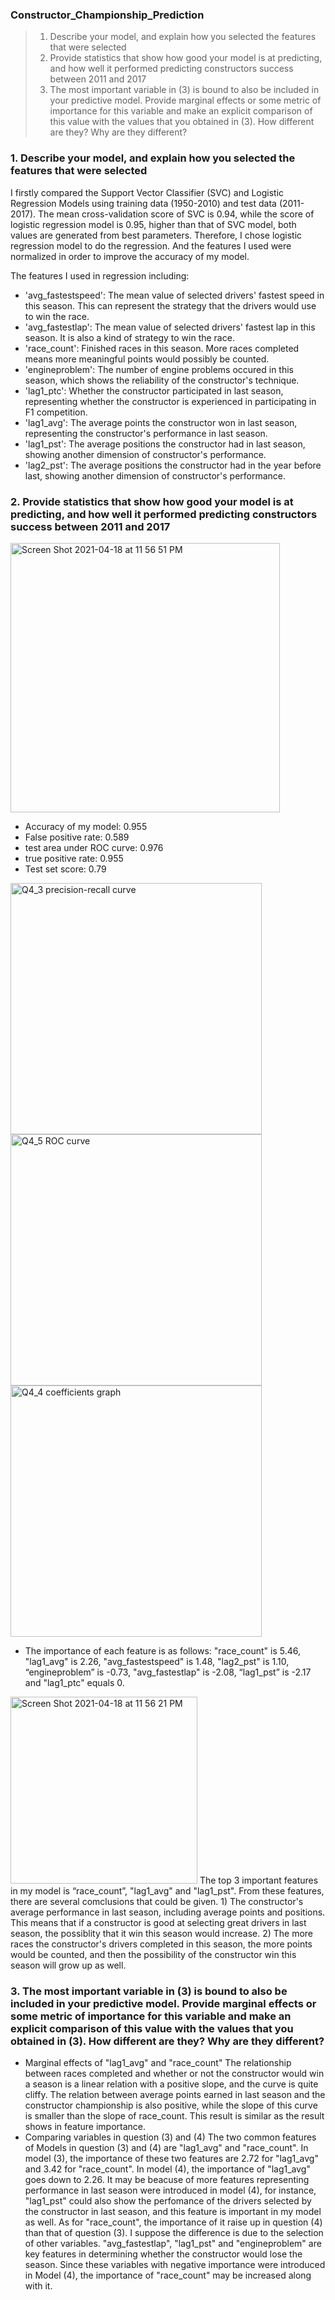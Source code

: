 ### Constructor_Championship_Prediction

> 1. Describe your model, and explain how you selected the features that were selected
> 2. Provide statistics that show how good your model is at predicting, and how well it performed predicting constructors success between 2011 and 2017
> 3. The most important variable in (3) is bound to also be included in your predictive model. Provide marginal effects or some metric of importance for this variable and make an explicit comparison of this value with the values that you obtained in (3). How different are they? Why are they different?


### 1. Describe your model, and explain how you selected the features that were selected
  I firstly compared the Support Vector Classifier (SVC) and Logistic Regression Models using training data (1950-2010) and test data (2011-2017). The mean cross-validation score of SVC is 0.94, while the score of logistic regression model is 0.95, higher than that of SVC model, both values are generated from best parameters. Therefore, I chose logistic regression model to do the regression. And the features I used were normalized in order to improve the accuracy of my model.
  
  The features I used in regression including: 
  - 'avg_fastestspeed': The mean value of selected drivers' fastest speed in this season. This can represent the strategy that the drivers would use to win the race.
  - 'avg_fastestlap': The mean value of selected drivers' fastest lap in this season. It is also a kind of strategy to win the race.
  - 'race_count': Finished races in this season. More races completed means more meaningful points would possibly be counted.
  - 'engineproblem': The number of engine problems occured in this season, which shows the reliability of the constructor's technique.
  - 'lag1_ptc': Whether the constructor participated in last season, representing whether the constructor is experienced in participating in F1 competition.
  - 'lag1_avg': The average points the constructor won in last season, representing the constructor's performance in last season.
  - 'lag1_pst': The average positions the constructor had in last season, showing another dimension of constructor's performance.
  - 'lag2_pst': The average positions the constructor had in the year before last, showing another dimension of constructor's performance.


### 2. Provide statistics that show how good your model is at predicting, and how well it performed predicting constructors success between 2011 and 2017
   <img width="431" alt="Screen Shot 2021-04-18 at 11 56 51 PM" src="https://user-images.githubusercontent.com/77648357/115179666-d645a780-a0a1-11eb-8477-53014281f3d4.png">
  
   - Accuracy of my model: 0.955
   - False positive rate: 0.589
   - test area under ROC curve: 0.976
   - true positive rate: 0.955
   - Test set score: 0.79
   
   <img width="402" alt="Q4_3 precision-recall curve" src="https://user-images.githubusercontent.com/77648357/115179433-4bfd4380-a0a1-11eb-9d08-4995a36b5984.png">
   <img width="402" alt="Q4_5 ROC curve" src="https://user-images.githubusercontent.com/77648357/115179383-36881980-a0a1-11eb-8b7f-24ed83531a5a.png">
   <img width="402" alt="Q4_4 coefficients graph" src="https://user-images.githubusercontent.com/77648357/115179399-3ee05480-a0a1-11eb-9bb4-4e79c78d35f0.png">

   - The importance of each feature is as follows: "race_count" is 5.46, "lag1_avg" is 2.26, "avg_fastestspeed" is 1.48, "lag2_pst" is 1.10, “engineproblem” is -0.73, "avg_fastestlap" is -2.08, “lag1_pst” is -2.17 and "lag1_ptc" equals 0.
   <img width="299" alt="Screen Shot 2021-04-18 at 11 56 21 PM" src="https://user-images.githubusercontent.com/77648357/115179643-cb8b1280-a0a1-11eb-8677-6ac2769d2599.png">
  The top 3 important features in my model is “race_count”, "lag1_avg" and "lag1_pst". From these features, there are several comclusions that could be given. 
  1) The constructor's average performance in last season, including average points and positions. This means that if a constructor is good at selecting great drivers in last season, the possiblity that it win this season would increase. 
  2) The more races the constructor's drivers completed in this season, the more points would be counted, and then the possibility of the constructor win this season will grow up as well.


### 3. The most important variable in (3) is bound to also be included in your predictive model. Provide marginal effects or some metric of importance for this variable and make an explicit comparison of this value with the values that you obtained in (3). How different are they? Why are they different?
   - Marginal effects of "lag1_avg" and "race_count"
     The relationship between races completed and whether or not the constructor would win a season is a linear relation with a positive slope, and the curve is quite cliffy. The relation between average points earned in last season and the constructor championship is also positive, while the slope of this curve is smaller than the slope of race_count. This result is similar as the result shows in feature importance.
   - Comparing variables in question (3) and (4)
    The two common features of Models in question (3) and (4) are "lag1_avg" and "race_count". In model (3), the importance of these two features are 2.72 for "lag1_avg" and 3.42 for "race_count". In model (4), the importance of "lag1_avg" goes down to 2.26. It may be beacuse of more features representing performance in last season were introduced in model (4), for instance, "lag1_pst" could also show the perfomance of the drivers selected by the constructor in last season, and this feature is important in my model as well. As for "race_count", the importance of it raise up in question (4) than that of question (3). I suppose the difference is due to the selection of other variables. "avg_fastestlap", "lag1_pst" and "engineproblem" are key features in determining whether the constructor would lose the season. Since these variables with negative importance were introduced in Model (4), the importance of "race_count" may be increased along with it.
    

